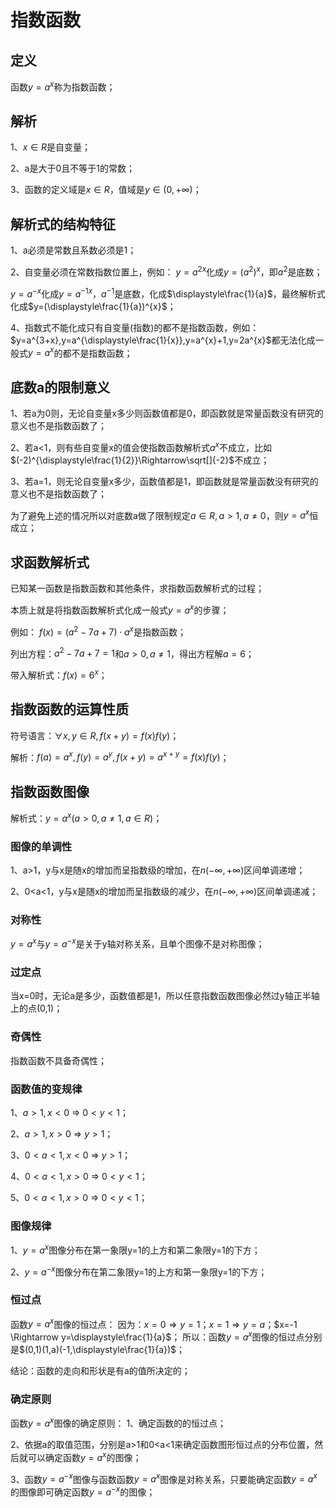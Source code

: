 # 指数函数
## 定义
函数$y=a^{x}$称为指数函数；

## 解析
1、$x\in R$是自变量；

2、a是大于0且不等于1的常数；

3、函数的定义域是$x\in R$，值域是$y\in(0,+\infty)$；

## 解析式的结构特征
1、a必须是常数且系数必须是1；

2、自变量必须在常数指数位置上，例如：
$y=a^{2x}$化成$y=(a^2)^{x}$，即$a^{2}$是底数；

$y=a^{-x}$化成$y=a^{-1x}$，$a^{-1}$是底数，化成$\displaystyle\frac{1}{a}$，最终解析式化成$y=(\displaystyle\frac{1}{a})^{x}$；

4、指数式不能化成只有自变量(指数)的都不是指数函数，例如：
$y=a^{3+x},y=a^{\displaystyle\frac{1}{x}},y=a^{x}+1,y=2a^{x}$都无法化成一般式$y=a^{x}$的都不是指数函数；

## 底数a的限制意义
1、若a为0则，无论自变量x多少则函数值都是0，即函数就是常量函数没有研究的意义也不是指数函数了；

2、若a<1，则有些自变量x的值会使指数函数解析式$a^{x}$不成立，比如$(-2)^{\displaystyle\frac{1}{2}}\Rightarrow\sqrt[]{-2}$不成立；

3、若a=1，则无论自变量x多少，函数值都是1，即函数就是常量函数没有研究的意义也不是指数函数了；

为了避免上述的情况所以对底数a做了限制规定$a\in R,a>1,a\ne0$，则$y=a^{x}$恒成立；

## 求函数解析式
已知某一函数是指数函数和其他条件，求指数函数解析式的过程；

本质上就是将指数函数解析式化成一般式$y=a^{x}$的步骤；

例如：
$f(x)=(a^{2}-7a+7)\cdot a^{x}$是指数函数；

列出方程：$a^{2}-7a+7=1$和$a>0,a\ne1$，得出方程解$a=6$；

带入解析式：$f(x)=6^{x}$；

## 指数函数的运算性质
符号语言：$\forall x,y\in R,f(x+y)=f(x)f(y)$；

解析：$f(a)=a^{x},f(y)=a^{y},f(x+y)=a^{x+y}=f(x)f(y)$；

## 指数函数图像
解析式：$y=a^{x}(a>0,a\ne1,a\in R)$；

### 图像的单调性
1、a>1，y与x是随x的增加而呈指数级的增加，在$n(-\infty,+\infty)$区间单调递增；

2、0<a<1，y与x是随x的增加而呈指数级的减少，在$n(-\infty,+\infty)$区间单调递减；

### 对称性
$y=a^{x}$与$y=a^{-x}$是关于y轴对称关系，且单个图像不是对称图像；

### 过定点
当x=0时，无论a是多少，函数值都是1，所以任意指数函数图像必然过y轴正半轴上的点(0,1)；

### 奇偶性
指数函数不具备奇偶性；

### 函数值的变规律
1、$a>1,x<0$ => $0<y<1$；

2、$a>1,x>0$ => $y>1$；

3、$0<a<1,x<0$ => $y>1$；

4、$0<a<1,x>0$ => $0<y<1$；

5、$0<a<1,x>0$ => $0<y<1$；

### 图像规律
1、$y=a^{x}$图像分布在第一象限y=1的上方和第二象限y=1的下方；

2、$y=a^{-x}$图像分布在第二象限y=1的上方和第一象限y=1的下方；

### 恒过点
函数$y=a^{x}$图像的恒过点：
因为：$x=0 \Rightarrow y=1$；$x=1 \Rightarrow y=a$；$x=-1 \Rightarrow y=\displaystyle\frac{1}{a}$；
所以：函数$y=a^{x}$图像的恒过点分别是$(0,1)(1,a)(-1,\displaystyle\frac{1}{a})$；

结论：函数的走向和形状是有a的值所决定的；

### 确定原则
函数$y=a^{x}$图像的确定原则：
1、确定函数的的恒过点；

2、依据a的取值范围，分别是a>1和0<a<1来确定函数图形恒过点的分布位置，然后就可以确定函数$y=a^{x}$的图像；

3、函数$y=a^{-x}$图像与函数函数$y=a^{x}$图像是对称关系，只要能确定函数$y=a^{x}$的图像即可确定函数$y=a^{-x}$的图像；
